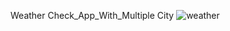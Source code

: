 Weather Check_App_With_Multiple City
![weather](https://github.com/user-attachments/assets/4214241e-210b-4528-a598-43bcbd0c4be1)

